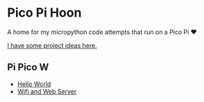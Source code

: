 # Pico Pi Hoon

A home for my micropython code attempts that run on a Pico Pi ❤️

[I have some project ideas here.](https://carlpaton.github.io/2023/04/pi-pico-projects/)

## Pi Pico W

- [Hello World](./Pi%20Pico%20W/HelloWorld/)
- [Wifi and Web Server](./Pi%20Pico%20W/Wifi/)